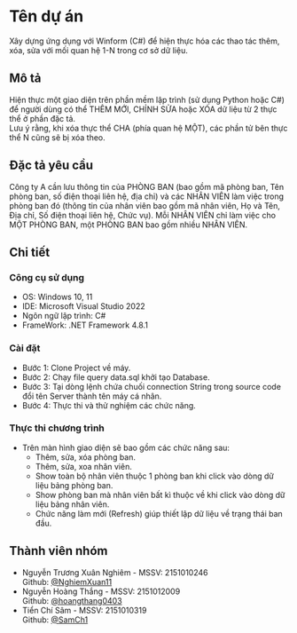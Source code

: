 # Tên dự án

Xây dựng ứng dụng với Winform (C#) để hiện thực hóa các thao tác thêm, xóa, sửa với mối quan hệ 1-N trong cơ sở dữ liệu.

## Mô tả 

Hiện thực một giao diện trên phần mềm lập trình (sử dụng Python hoặc C#) để người dùng có thể THÊM MỚI, CHỈNH SỬA hoặc XÓA dữ liệu từ 2 thực thể ở phần đặc tả.<br>
Lưu ý rằng, khi xóa thực thể CHA (phía quan hệ MỘT), các phần tử bên thực thể N cũng sẽ bị xóa theo.

## Đặc tả yêu cầu

Công ty A cần lưu thông tin của PHÒNG BAN (bao gồm mã phòng ban, Tên phòng ban, số điện thoại liên hệ, địa chỉ) và các NHÂN VIÊN làm việc trong phòng ban đó (thông tin của nhân viên bao gồm mã nhân viên, Họ và Tên, Địa chỉ, Số điện thoại liên hệ, Chức vụ). Mỗi NHÂN VIÊN chỉ làm việc cho MỘT PHÒNG BAN, một PHÒNG BAN bao gồm nhiều NHÂN VIÊN.

## Chi tiết

### Công cụ sử dụng

* OS: Windows 10, 11
* IDE: Microsoft Visual Studio 2022
* Ngôn ngữ lập trình: C#
* FrameWork: .NET Framework 4.8.1

### Cài đặt

* Bước 1: Clone Project về máy.
* Bước 2: Chạy file query data.sql khởi tạo Database.
* Bước 3: Tại dòng lệnh chứa chuối connection String trong source code đổi tên Server thành tên máy cá nhân.
* Bước 4: Thực thi và thử nghiệm các chức năng.

### Thực thi chương trình

* Trên màn hình giao diện sẽ bao gồm các chức năng sau:<br>
  - Thêm, sửa, xóa phòng ban.<br>
  - Thêm, sửa, xoa nhân viên.<br>
  - Show toàn bộ nhân viên thuộc 1 phòng ban khi click vào dòng dữ liệu bảng phòng ban.<br>
  - Show phòng ban mà nhân viên bất kì thuộc về khi click vào dòng dữ liệu bảng nhân viên.<br>
  - Chức năng làm mới (Refresh) giúp thiết lập dữ liệu về trạng thái ban đầu.<br>
  
## Thành viên nhóm

* Nguyễn Trương Xuân Nghiêm - MSSV: 2151010246<br>
Github: [@NghiemXuan11](https://github.com/NghiemXuan11)<br>
* Nguyễn Hoàng Thắng - MSSV: 2151012009<br>
Github: [@hoangthang0403](https://github.com/hoangthang0403)<br>
* Tiển Chí Sâm - MSSV: 2151010319<br>
Github: [@SamCh1](https://github.com/SamCh1)

